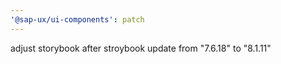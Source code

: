 ```yaml
---
'@sap-ux/ui-components': patch
---
```


adjust storybook after stroybook update from "7.6.18" to "8.1.11"
